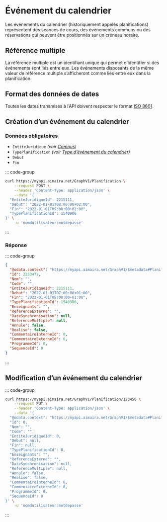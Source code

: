 # Événement du calendrier

Les événements du calendrier (historiquement appelés planifications) représentent des 
séances de cours, des événements communs ou des réservations qui 
peuvent être positionnés sur un créneau horaire.

## Référence multiple

La référence multiple est un identifiant unique qui permet d’identifier si des événements sont liés entre eux. Les
événements disposants de la même valeur de référence multiple s’afficheront comme liés entre eux dans la planification.

## Format des données de dates

Toutes les dates transmises à l’API doivent respecter le format [ISO 8601][iso-8601].

## Création d’un événement du calendrier

### Données obligatoires

- `EntiteJuridique` *(voir [Campus][campus])*
- `TypePlanification` *(voir [Type d’événement du calendrier][type-d-evenement-du-calendrier])*
- `Debut`
- `Fin`

::: code-group

```bash [cURL]
curl https://myapi.aimaira.net/GraphV1/Planification \
    --request POST \
    --header 'Content-Type: application/json' \
    --data '{
  "EntiteJuridiqueId": 2215111,
  "Debut": "2022-01-01T08:00:00+02:00",
  "Fin": "2022-01-01T09:00:00+02:00",
  "TypePlanificationId": 1540986
}' \
    -u 'nomdutilisateur:motdepasse'
```

:::

### Réponse

::: code-group

```json [JSON]
{
  "@odata.context": "https://myapi.aimaira.net/GraphV1/$metadata#Planification/$entity",
  "Id": 2253477,
  "Nom": "",
  "Code": "",
  "EntiteJuridiqueId": 2215111,
  "Debut": "2022-01-01T07:00:00+01:00",
  "Fin": "2022-01-01T08:00:00+01:00",
  "TypePlanificationId": 1540986,
  "Enseignants": "",
  "ReferenceExterne": "",
  "DateSynchronisation": null,
  "ReferenceMultiple": null,
  "Annule": false,
  "Realise": false,
  "CommentaireInterneId": 0,
  "CommentaireExterneId": 0,
  "ProgrammeId": 0,
  "SequenceId": 0
}
```

:::

## Modification d’un événement du calendrier

::: code-group

```bash [cURL]
curl https://myapi.aimaira.net/GraphV1/Planification/123456 \
    --request PUT \
    --header 'Content-Type: application/json' \
    --data '{
  "@odata.context": "https://myapi.aimaira.net/GraphV1/$metadata#Planification/$entity",
  "Id": 0,
  "Nom": "",
  "Code": "",
  "EntiteJuridiqueId": 0,
  "Debut": null,
  "Fin": null,
  "TypePlanificationId": 0,
  "Enseignants": "",
  "ReferenceExterne": "",
  "DateSynchronisation": null,
  "ReferenceMultiple": null,
  "Annule": false,
  "Realise": false,
  "CommentaireInterneId": 0,
  "CommentaireExterneId": 0,
  "ProgrammeId": 0,
  "SequenceId": 0
}' \
    -u 'nomdutilisateur:motdepasse'
```

:::

[campus]: /reference/ressources/core/campus
[type-d-evenement-du-calendrier]: /reference/ressources/planification/type-d-evenement
[iso-8601]: https://fr.wikipedia.org/wiki/ISO_8601